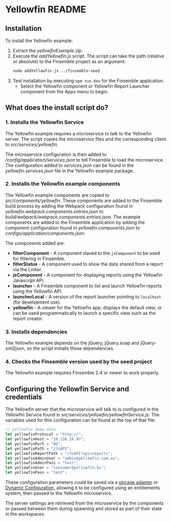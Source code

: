 # Yellowfin README 

## Installation 

To install the Yellowfin example:
1. Extract the _yellowfinExample.zip_.
2. Execute the _addYellowfin.js_ script. The script can take the path (relative or absolute) to the Finsemble project as an argument:
    ```bash
    node addYellowfin.js ../finsemble-seed
    ```
3. Test installation by executing `npm run dev` for the Finsemble application.
    - Select the Yellowfin component or Yellowfin Report Launcher component from the Apps menu to begin.

## What does the install script do?

### 1. Installs the Yellowfin Service
The Yellowfin example requires a microservice to talk to the Yellowfin server. The script copies the microservice files and the corresponding client to _src/services/yellowfin_.

The microservice configuration is then added to _/config/application/services.json_ to tell Finsemble to load the microservice. The configuration added to _services.json_ can be found in the _yellowfin.services.json_ file in the Yellowfin example package.

### 2. Installs the Yellowfin example components
The Yellowfin example components are copied to _src/components/yellowfin_. These components are added to the Finsemble build process by adding the Webpack configuration found in _yellowfin.webpack.components.entries.json_ to _build/webpack/webpack.components.entries.json_. The example components are added to the Finsemble application by adding the component configuration found in _yellowfin.components.json_ to _configs/application/components.json_. 

The components added are:
- **filterComponent** - A component slaved to the `jsComponent` to be used for filtering in Finsemble.
- **filterStatus** - A component used to show the data shared from a report via the Linker.
- **jsComponent** - A component for displaying reports using the Yellowfin Javascript API. 
- **launcher** - A Finsemble component to list and launch Yellowfin reports using the Yellowfin API. 
- **launcherLocal** - A version of the report launcher pointing to `localhost` (for development use).
- **yellowfin** - A viewer for the Yellowfin app; displays the default view, or can be used programmatically to launch a specific view such as the report creator.

### 3. Installs dependencies
The Yellowfin example depends on the jQuery, jQuery.soap and jQuery-xml2json, so the script installs those dependencies.

### 4. Checks the Finsemble version used by the seed project
The Yellowfin example requires Finsemble 2.4 or newer to work properly.

## Configuring the Yellowfin Service and credentials
The Yellowfin server that the microservice will talk to is configured in the Yellowfin Service found in _src/services/yellowfin/yellowfinService.js_. The variables used for this configuration can be found at the top of that file:

```javascript
// yellowfin demo data
let yellowfinProtocol = "http://";
let yellowfinHost = "18.130.26.97";
let yellowfinPort = "80";
let yellowfinPath = "/JsAPI";
let yellowfinReportPath = "/JsAPI?api=reports";
let yellowfinAdminUser = "admin@yellowfin.com.au";
let yellowfinAdminPass = "test";
let yellowfinUser = "consumer@yellowfin.bi";
let yellowfinPass = "test";
```

These configuration parameters could be saved via a [storage adapter](https://documentation.chartiq.com/finsemble/tutorial-CustomDataStorage.html) or [Dynamic Configuration](https://documentation.chartiq.com/finsemble/tutorial-dynamicConfiguration.html), allowing it to be configured using an entitlements system, then passed to the Yellowfin microservice.

The server settings are retrieved from the microservice by the components or passed between them during spawning and stored as part of their state in the workspaces.
